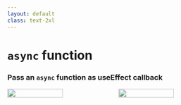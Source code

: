 ```yaml
---
layout: default
class: text-2xl
---
```


# `async` function
### Pass an `async` function as useEffect callback

<div style="display: flex; align-content: top;" class="mt-5">
  <img src="/images/04-situation-02-async.png" class="code h-full m-auto" style="width: 50%;" />
  <img src="/images/04-situation-02-then.png" class="code h-full m-auto" style="width: 50%;"/>
</div>
